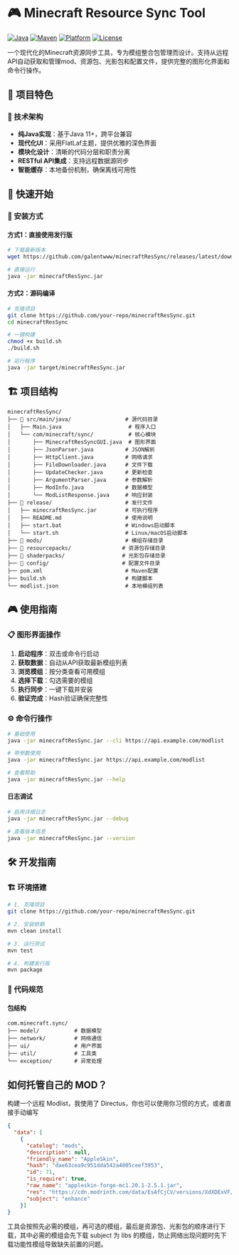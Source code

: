 # 🎮 Minecraft Resource Sync Tool

[![Java](https://img.shields.io/badge/Java-11+-orange.svg)](https://openjdk.org/)
[![Maven](https://img.shields.io/badge/Maven-3.8+-blue.svg)](https://maven.apache.org/)
[![Platform](https://img.shields.io/badge/Platform-Windows%20%7C%20macOS%20%7C%20Linux-lightgrey.svg)](https://github.com/)
[![License](https://img.shields.io/badge/License-MIT-green.svg)](LICENSE)

一个现代化的Minecraft资源同步工具，专为模组整合包管理而设计。支持从远程API自动获取和管理mod、资源包、光影包和配置文件，提供完整的图形化界面和命令行操作。

## 🌟 项目特色

### 🔧 技术架构
- **纯Java实现**：基于Java 11+，跨平台兼容
- **现代化UI**：采用FlatLaf主题，提供优雅的深色界面
- **模块化设计**：清晰的代码分层和职责分离
- **RESTful API集成**：支持远程数据源同步
- **智能缓存**：本地备份机制，确保离线可用性

## 🚀 快速开始

### 🎯 安装方式

#### 方式1：直接使用发行版
```bash
# 下载最新版本
wget https://github.com/galentwww/minecraftResSync/releases/latest/download/minecraftResSync.jar

# 直接运行
java -jar minecraftResSync.jar
```

#### 方式2：源码编译
```bash
# 克隆项目
git clone https://github.com/your-repo/minecraftResSync.git
cd minecraftResSync

# 一键构建
chmod +x build.sh
./build.sh

# 运行程序
java -jar target/minecraftResSync.jar
```

## 🏗️ 项目结构

```
minecraftResSync/
├── 📁 src/main/java/                 # 源代码目录
│   ├── Main.java                     # 程序入口
│   └── com/minecraft/sync/           # 核心模块
│       ├── MinecraftResSyncGUI.java  # 图形界面
│       ├── JsonParser.java          # JSON解析
│       ├── HttpClient.java          # 网络请求
│       ├── FileDownloader.java      # 文件下载
│       ├── UpdateChecker.java       # 更新检查
│       ├── ArgumentParser.java      # 参数解析
│       ├── ModInfo.java             # 数据模型
│       └── ModListResponse.java     # 响应封装
├── 📁 release/                       # 发行文件
│   ├── minecraftResSync.jar         # 可执行程序
│   ├── README.md                    # 使用说明
│   ├── start.bat                    # Windows启动脚本
│   └── start.sh                     # Linux/macOS启动脚本
├── 📁 mods/                          # 模组存储目录
├── 📁 resourcepacks/                # 资源包存储目录
├── 📁 shaderpacks/                  # 光影包存储目录
├── 📁 config/                       # 配置文件目录
├── pom.xml                          # Maven配置
├── build.sh                         # 构建脚本
└── modlist.json                     # 本地模组列表
```

## 🎮 使用指南

### 📋 图形界面操作

1. **启动程序**：双击或命令行启动
2. **获取数据**：自动从API获取最新模组列表
3. **浏览模组**：按分类查看可用模组
4. **选择下载**：勾选需要的模组
5. **执行同步**：一键下载并安装
6. **验证完成**：Hash验证确保完整性

### ⚙️ 命令行操作

```bash
# 基础使用
java -jar minecraftResSync.jar --cli https://api.example.com/modlist

# 带参数使用
java -jar minecraftResSync.jar https://api.example.com/modlist

# 查看帮助
java -jar minecraftResSync.jar --help
```

#### 日志调试
```bash
# 启用详细日志
java -jar minecraftResSync.jar --debug

# 查看版本信息
java -jar minecraftResSync.jar --version
```

## 🛠️ 开发指南

### 🏗️ 环境搭建

```bash
# 1. 克隆项目
git clone https://github.com/your-repo/minecraftResSync.git

# 2. 安装依赖
mvn clean install

# 3. 运行测试
mvn test

# 4. 构建发行版
mvn package
```

### 📝 代码规范

#### 包结构
```
com.minecraft.sync/
├── model/           # 数据模型
├── network/         # 网络通信
├── ui/              # 用户界面
├── util/            # 工具类
└── exception/       # 异常处理
```
## 如何托管自己的 MOD？

构建一个远程 Modlist，我使用了 Directus，你也可以使用你习惯的方式，或者直接手动编写

```json
{
  "data": [
    {
      "catelog": "mods",
      "description": null,
      "friendly_name": "AppleSkin",
      "hash": "dae63cea9c951dda542a4005ceef3953",
      "id": 71,
      "is_require": true,
      "raw_name": "appleskin-forge-mc1.20.1-2.5.1.jar",
      "res": "https://cdn.modrinth.com/data/EsAfCjCV/versions/XdXDExVF/appleskin-forge-mc1.20.1-2.5.1.jar",
      "subject": "enhance"
    }]
}
```
工具会按照先必需的模组，再可选的模组，最后是资源包、光影包的顺序进行下载，其中必需的模组会先下载 subject 为 libs 的模组，防止网络出现问题时先下载功能性模组导致缺失前置的问题。
